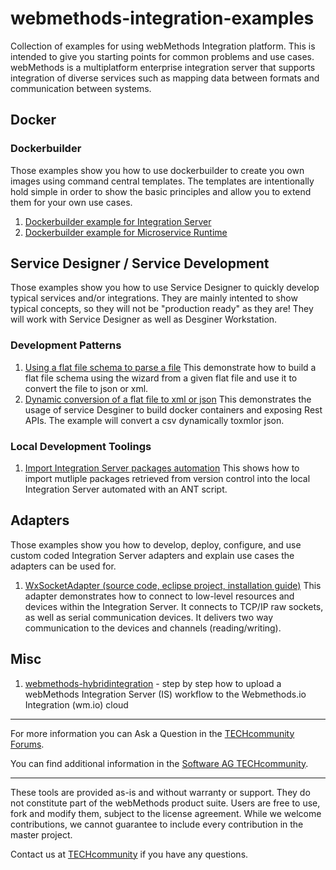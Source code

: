 # webmethods-integration-examples
Collection of examples for using webMethods Integration platform. This is intended to give you starting points for common problems and use cases. webMethods is a multiplatform enterprise integration server that supports integration of diverse services such as mapping data between formats and communication between systems.

## Docker

### Dockerbuilder

Those examples show you how to use dockerbuilder to create you own images using command central templates. The templates are intentionally hold simple in order to show the basic principles and allow you to extend them for your own use cases.

1. [Dockerbuilder example for Integration Server](https://github.com/SoftwareAG/webmethods-integration-examples/tree/master/dockerbuilder-integrationserver)
2. [Dockerbuilder example for Microservice Runtime](https://github.com/SoftwareAG/webmethods-integration-examples/tree/master/dockerbuilder-microserviceruntime)

## Service Designer / Service Development

Those examples show you how to use Service Designer to quickly develop typical services and/or integrations. They are mainly intented to show typical concepts, so they will not be "production ready" as they are! They will work with Service Designer as well as Desginer Workstation.

### Development Patterns

1. [Using a flat file schema to parse a file](https://github.com/SoftwareAG/webmethods-integration-examples/tree/master/servicedesigner-flatfileschemasimple)
This demonstrate how to build a flat file schema using the wizard from a given flat file and use it to convert the file to json or xml.
2. [Dynamic conversion of a flat file to xml or json](https://github.com/SoftwareAG/webmethods-integration-examples/tree/master/servicedesigner-csvconverter)
This demonstrates the usage of service Desginer to build docker containers and exposing Rest APIs. The example will convert a csv dynamically toxmlor json.

### Local Development Toolings

1. [Import Integration Server packages automation](https://github.com/SoftwareAG/webmethods-integration-examples/tree/master/localdev_tools_importPackages2IS) This shows how to import mutliple packages retrieved from version control into the local Integration Server automated with an ANT script.

## Adapters

Those examples show you how to develop, deploy, configure, and use custom coded Integration Server adapters and explain use cases the adapters can be used for.

1. [WxSocketAdapter (source code, eclipse project, installation guide)](https://github.com/SoftwareAG/webmethods-integration-examples/tree/master/integrationserver-wxsocketadapter)
This adapter demonstrates how to connect to low-level resources and devices within the Integration Server. It connects to TCP/IP raw sockets, as well as serial communication devices. It delivers two way communication to the devices and channels (reading/writing).

## Misc

1. [webmethods-hybridintegration](https://github.com/SoftwareAG/webmethodsio-hybridintegration) - step by step how to upload a webMethods Integration Server (IS) workflow to the Webmethods.io Integration (wm.io) cloud
______________________
For more information you can Ask a Question in the [TECHcommunity Forums](https://tech.forums.softwareag.com/tags/c/forum/1/webMethods).

You can find additional information in the [Software AG TECHcommunity](https://tech.forums.softwareag.com/tag/webmethods).
______________________
These tools are provided as-is and without warranty or support. They do not constitute part of the webMethods product suite. Users are free to use, fork and modify them, subject to the license agreement. While we welcome contributions, we cannot guarantee to include every contribution in the master project.

Contact us at [TECHcommunity](mailto:technologycommunity@softwareag.com?subject=Github/SoftwareAG) if you have any questions.
